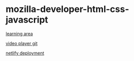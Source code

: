 # mozilla-developer-html-css-javascript

[learning area](https://github.com/mdn/learning-area)

[video player git](https://github.com/iandevlin/iandevlin.github.io/tree/master/mdn)

[netlify deployment](https://www.netlify.com/blog/2016/10/27/a-step-by-step-guide-deploying-a-static-site-or-single-page-app/)